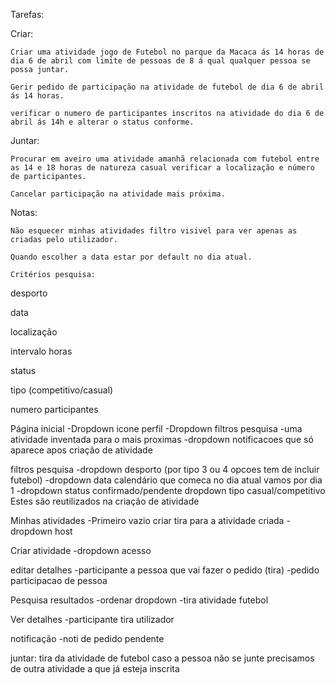 Tarefas:

Criar:

    Criar uma atividade jogo de Futebol no parque da Macaca ás 14 horas de dia 6 de abril com limite de pessoas de 8 á qual qualquer pessoa se possa juntar.

    Gerir pedido de participação na atividade de futebol de dia 6 de abril ás 14 horas.

    verificar o numero de participantes inscritos na atividade do dia 6 de abril ás 14h e alterar o status conforme.



Juntar:

    Procurar em aveiro uma atividade amanhã relacionada com futebol entre as 14 e 18 horas de natureza casual verificar a localização e número de participantes.

    Cancelar participação na atividade mais próxima.


Notas:

    Não esquecer minhas atividades filtro visivel para ver apenas as criadas pelo utilizador.

    Quando escolher a data estar por default no dia atual.

    Critérios pesquisa:

    
desporto

    
data

    
localização

    
intervalo horas

    
status

    
tipo (competitivo/casual)

    
numero participantes



Página inicial 
-Dropdown icone perfil
-Dropdown filtros pesquisa
-uma atividade inventada para o mais proximas
-dropdown notificacoes que só aparece apos criação de atividade

filtros pesquisa
-dropdown desporto (por tipo 3 ou 4 opcoes tem de incluir futebol)
-dropdown data calendário que comeca no dia atual vamos por dia 1
-dropdown status confirmado/pendente
dropdown tipo casual/competitivo
Estes são reutilizados na criação de atividade

Minhas atividades
-Primeiro vazio criar tira para a atividade criada
-dropdown host

Criar atividade 
-dropdown acesso

editar detalhes
-participante a pessoa que vai fazer o pedido (tira)
-pedido participacao de pessoa

Pesquisa resultados
-ordenar dropdown
-tira atividade futebol 

Ver detalhes
-participante tira utilizador

notificação
-noti de pedido pendente

juntar: tira da atividade de futebol
caso a pessoa não se junte precisamos de outra atividade a que já esteja inscrita